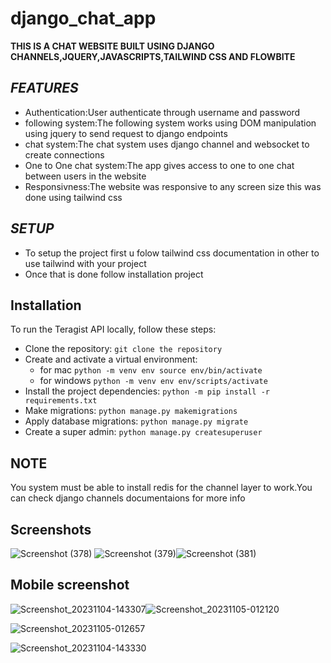 # django_chat_app
**THIS IS A CHAT WEBSITE BUILT USING DJANGO CHANNELS,JQUERY,JAVASCRIPTS,TAILWIND CSS AND FLOWBITE**
## *FEATURES*
* Authentication:User authenticate through username and password
* following system:The following system works using DOM manipulation using jquery to send request to django endpoints
* chat system:The chat system uses django channel and websocket to create connections
* One to One chat system:The app gives access to one to one chat between users in the website
* Responsivness:The website was responsive to any screen size this was done using tailwind css

## *SETUP*
* To setup the project first u folow tailwind css documentation in other to use tailwind with your project
* Once that is done follow installation project

## **Installation**
To run the Teragist API locally, follow these steps:
* Clone the repository:
  `git clone the repository`
* Create and activate a virtual environment:
  * for mac `python -m venv env source env/bin/activate`
  * for windows `python -m venv env env/scripts/activate`
* Install the project dependencies:
  `python -m pip install -r requirements.txt`
* Make migrations:
 `python manage.py makemigrations`
* Apply database migrations:
  `python manage.py migrate`
* Create a super admin:
  `python manage.py createsuperuser`

## **NOTE**
You system must be able to install redis for the channel layer to work.You can check django channels documentaions for more info

## **Screenshots**
![Screenshot (378)](https://github.com/Mathefagbe/django_chat_app/assets/94699588/420c8285-f3ef-4561-881f-4dcdcbbc5eb8)
![Screenshot (379)](https://github.com/Mathefagbe/django_chat_app/assets/94699588/6fcca2b2-c5da-4d2b-93c1-7be194a05a98)![Screenshot (381)](https://github.com/Mathefagbe/django_chat_app/assets/94699588/80c7b88f-f469-4b56-9652-668d40c59c28)

## **Mobile screenshot**

![Screenshot_20231104-143307](https://github.com/Mathefagbe/django_chat_app/assets/94699588/9cd54f18-fd2c-4892-b033-0f446262dc29)![Screenshot_20231105-012120](https://github.com/Mathefagbe/django_chat_app/assets/94699588/752a9f91-f97e-460c-aee6-22fa22209c2d)

![Screenshot_20231105-012657](https://github.com/Mathefagbe/django_chat_app/assets/94699588/11410c8f-fe54-4bc8-ab92-3d01e80f2a4c)

  ![Screenshot_20231104-143330](https://github.com/Mathefagbe/django_chat_app/assets/94699588/cf033938-70f9-40b5-9891-b6d5b0b63714)

